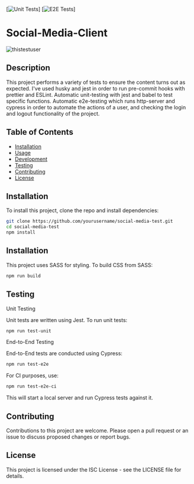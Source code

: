 [![Unit Tests](https://github.com/Queenen/social-media-client/actions/workflows/unit-test.yml/badge.svg)]
[![E2E Tests](https://github.com/Queenen/social-media-client/actions/workflows/e2e-test.yml/badge.svg)]

# Social-Media-Client

<img src='https://i.postimg.cc/3rmT7fKW/thistestuser.png' border='0' alt='thistestuser'/>

## Description

This project performs a variety of tests to ensure the content turns out as expected.
I've used husky and jest in order to run pre-commit hooks with prettier and ESLint.
Automatic unit-testing with jest and babel to test specific functions.
Automatic e2e-testing which runs http-server and cypress in order to automate the actions of a user, and checking the login and logout functionality of the project.

## Table of Contents

- [Installation](#installation)
- [Usage](#usage)
- [Development](#development)
- [Testing](#testing)
- [Contributing](#contributing)
- [License](#license)

## Installation

To install this project, clone the repo and install dependencies:

```bash
git clone https://github.com/yourusername/social-media-test.git
cd social-media-test
npm install
```

## Installation

This project uses SASS for styling. To build CSS from SASS:

```bash
npm run build
```

## Testing

Unit Testing

Unit tests are written using Jest. To run unit tests:

```bash
npm run test-unit
```

End-to-End Testing

End-to-End tests are conducted using Cypress:

```bash
npm run test-e2e
```

For CI purposes, use:

```bash
npm run test-e2e-ci
```

This will start a local server and run Cypress tests against it.

## Contributing

Contributions to this project are welcome. Please open a pull request or an issue to discuss proposed changes or report bugs.

## License

This project is licensed under the ISC License - see the LICENSE file for details.
